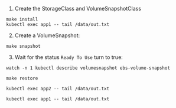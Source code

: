 1. Create the StorageClass and VolumeSnapshotClass

```
make install
kubectl exec app1 -- tail /data/out.txt
```

2. Create a VolumeSnapshot:

```
make snapshot
```

3. Wait for the status `Ready To Use` turn to true:

```
watch -n 1 kubectl describe volumesnapshot ebs-volume-snapshot

make restore

kubectl exec app2 -- tail /data/out.txt

kubectl exec app1 -- tail /data/out.txt
```

